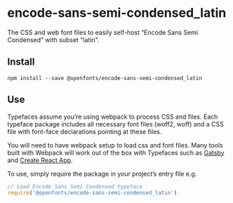 
# encode-sans-semi-condensed_latin

The CSS and web font files to easily self-host “Encode Sans Semi Condensed” with subset "latin".

## Install

`npm install --save @openfonts/encode-sans-semi-condensed_latin`

## Use

Typefaces assume you’re using webpack to process CSS and files. Each typeface
package includes all necessary font files (woff2, woff) and a CSS file with
font-face declarations pointing at these files.

You will need to have webpack setup to load css and font files. Many tools built
with Webpack will work out of the box with Typefaces such as [Gatsby](https://github.com/gatsbyjs/gatsby)
and [Create React App](https://github.com/facebookincubator/create-react-app).

To use, simply require the package in your project’s entry file e.g.

```javascript
// Load Encode Sans Semi Condensed typeface
require('@openfonts/encode-sans-semi-condensed_latin')
```
